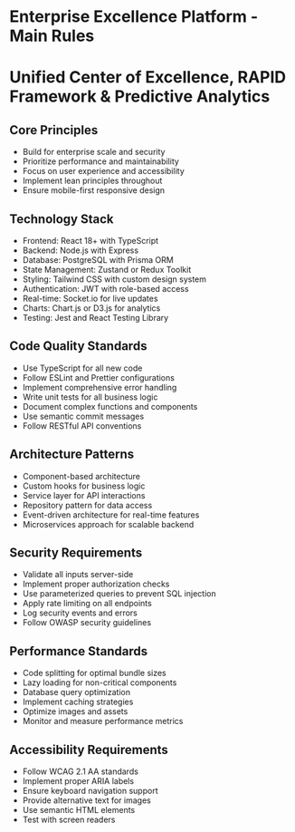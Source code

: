 # Enterprise Excellence Platform - Main Rules
# Unified Center of Excellence, RAPID Framework & Predictive Analytics

## Core Principles
- Build for enterprise scale and security
- Prioritize performance and maintainability
- Focus on user experience and accessibility
- Implement lean principles throughout
- Ensure mobile-first responsive design

## Technology Stack
- Frontend: React 18+ with TypeScript
- Backend: Node.js with Express
- Database: PostgreSQL with Prisma ORM
- State Management: Zustand or Redux Toolkit
- Styling: Tailwind CSS with custom design system
- Authentication: JWT with role-based access
- Real-time: Socket.io for live updates
- Charts: Chart.js or D3.js for analytics
- Testing: Jest and React Testing Library

## Code Quality Standards
- Use TypeScript for all new code
- Follow ESLint and Prettier configurations
- Implement comprehensive error handling
- Write unit tests for all business logic
- Document complex functions and components
- Use semantic commit messages
- Follow RESTful API conventions

## Architecture Patterns
- Component-based architecture
- Custom hooks for business logic
- Service layer for API interactions
- Repository pattern for data access
- Event-driven architecture for real-time features
- Microservices approach for scalable backend

## Security Requirements
- Validate all inputs server-side
- Implement proper authorization checks
- Use parameterized queries to prevent SQL injection
- Apply rate limiting on all endpoints
- Log security events and errors
- Follow OWASP security guidelines

## Performance Standards
- Code splitting for optimal bundle sizes
- Lazy loading for non-critical components
- Database query optimization
- Implement caching strategies
- Optimize images and assets
- Monitor and measure performance metrics

## Accessibility Requirements
- Follow WCAG 2.1 AA standards
- Implement proper ARIA labels
- Ensure keyboard navigation support
- Provide alternative text for images
- Use semantic HTML elements
- Test with screen readers